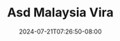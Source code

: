 --- 
title: "Asd Malaysia Vira"
description: "download bokep Asd Malaysia Vira tiktok   terbaru"
date: 2024-07-21T07:26:50-08:00
file_code: "cmu8omerq1s5"
draft: false
cover: "91zn8d3tx8rszgdn.jpg"
tags: ["Asd", "Malaysia", "Vira", "bokep-indo", "bokep-viral", "bokep-ig"]
length: 2118
fld_id: "1483173"
foldername: "Asian s3x diary Malaysia id telegram"
categories: ["Asian s3x diary Malaysia id telegram"]
views: 0
---